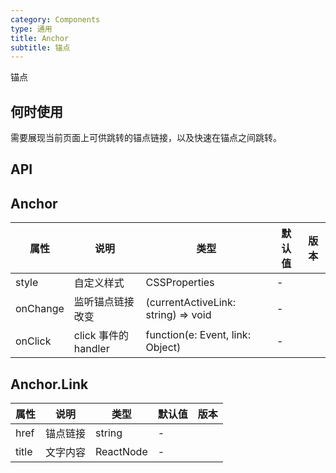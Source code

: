 ```yaml
---
category: Components
type: 通用
title: Anchor
subtitle: 锚点
---
```


锚点

## 何时使用

需要展现当前页面上可供跳转的锚点链接，以及快速在锚点之间跳转。

## API

## Anchor

| 属性 | 说明 | 类型 | 默认值 | 版本 |
| --- | --- | --- | --- | --- |
| style | 自定义样式 | CSSProperties | - |  |
| onChange | 监听锚点链接改变 | (currentActiveLink: string) => void | - |  |
| onClick | click 事件的 handler | function(e: Event, link: Object) | - |  |

## Anchor.Link

| 属性 | 说明 | 类型 | 默认值 | 版本 |
| --- | --- | --- | --- | --- |
| href | 锚点链接 | string | - |  |
| title | 文字内容 | ReactNode | - |  |
